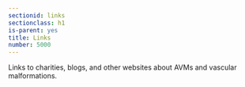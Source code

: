 ```yaml
---
sectionid: links
sectionclass: h1
is-parent: yes
title: Links
number: 5000
---
```

Links to charities, blogs, and other websites about AVMs and vascular malformations.

